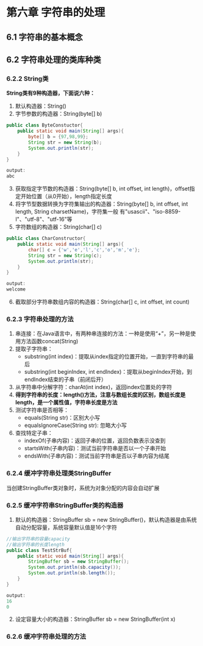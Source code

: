 # 第六章 字符串的处理

## 6.1 字符串的基本概念

## 6.2 字符串处理的类库种类

### 6.2.2 String类
**String类有9种构造器，下面说六种：**
1. 默认构造器：String()
2. 字节参数的构造器：String(byte[] b)
```Java
public class ByteConstuctor{
    public static void main(String[] args){
        byte[] b = {97,98,99};
        String str = new String(b);
        System.out.println(str);
    }
}

output:
abc
```
3. 获取指定字节数的构造器：String(byte[] b, int offset, int length)，offset指定开始位置（从0开始），length指定长度
4. 将字节型数据转换为字符集输出的构造器：String(byte[] b, int offset, int length, String charsetName)，字符集一般
有"usascii"、"iso-8859-I"、"utf-8"、"utf-16"等
5. 字符数组的构造器：String(char[] c)
```Java
public class CharConstructor{
    public static void main(String[] args){
        char[] c = {'w','e','l','c','o','m','e'};
        String str = new String(c);
        System.out.println(str);
    }
}

output:
welcome
```
6. 截取部分字符串数组内容的构造器：String(char[] c, int offset, int count)
  
### 6.2.3 字符串处理的方法
1. 串连接：在Java语言中，有两种串连接的方法：一种是使用“+”，另一种是使用方法函数concat(String)
2. 提取子字符串：
   + substring(int index)：提取从index指定的位置开始，一直到字符串的最后
   + substring(int beginIndex, int endIndex)：提取从beginIndex开始，到endIndex结束的子串（前闭后开）
3. 从字符串中分解字符：charAt(int index)，返回index位置处的字符
4. **得到字符串的长度：length()方法，注意与数组长度的区别，数组长度是length，是一个属性值，字符串长度是方法**
5. 测试字符串是否相等：
   + equals(String str)：区别大小写
   + equalsIgnoreCase(String str): 忽略大小写
6. 查找特定子串：
   + indexOf(子串内容)：返回子串的位置，返回负数表示没查到
   + startsWith(子串内容)：测试当前字符串是否以一个子串开始
   + endsWith(子串内容)：测试当前字符串是否以子串内容为结尾
  
### 6.2.4 缓冲字符串处理类StringBuffer  
当创建StringBuffer类对象时，系统为对象分配的内容会自动扩展
  
### 6.2.5 缓冲字符串StringBuffer类的构造器
1. 默认的构造器：StringBuffer sb = new StringBuffer()，默认构造器是由系统自动分配容量，系统容量默认值是16个字符
```Java
//输出字符串的容量capacity
//输出字符串的长度length
public class TestStrBuf{
    public static void main(String[] args){
        StringBuffer sb = new StringBuffer();
        System.out.println(sb.capacity());
        System.out.println(sb.length());
    }
}

output:
16
0
```
2. 设定容量大小的构造器：StringBuffer sb = new StringBuffer(int x)
  
### 6.2.6 缓冲字符串处理的方法
